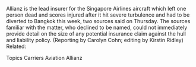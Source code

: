 Allianz is the lead insurer for the Singapore Airlines aircraft which left one person dead and scores injured after it hit severe turbulence and had to be diverted to Bangkok this week, two sources said on Thursday.
The sources familiar with the matter, who declined to be named, could not immediately provide detail on the size of any potential insurance claim against the hull and liability policy.
(Reporting by Carolyn Cohn; editing by Kirstin Ridley)
Related:






Topics
Carriers
Aviation
Allianz
